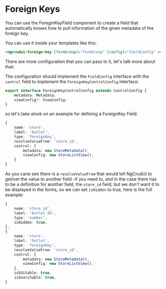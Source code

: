 # Foreign Keys

You can use the ForeginKeyField component to create a field that automatically knows 
how to pull information of the given metadata of the foreign key.

You can use it inside your templates like this:

```html
<ngcrudui-foreign-key [formGroup]="formGroup" [config]="fieldConfig" ></ngcrudui-foreign-key>
```

There are more configuration that you can pass to it,
let's talk more about that:

The configuration should implement the `FieldConfig` interface with the `control` field to implement the 
`ForeignKeyControlConfig` interface:

```typescript
export interface ForeignKeyControlConfig extends ControlConfig {
    metadata: Metadata;
    viewConfig?: ViewConfig;
}
```

so let's take alook on an example for defining a ForeignKey Field:

```typescript
{
    name: 'store',
    label: 'Outlet',
    type: 'foreignKey',
    resolveValueFrom: 'store_id',
    control: {
        metadata: new StoreMetadata(),
        viewConfig: new StoreListView(),
    }
}
```

As you cane see there is a `resolveValueFrom` that would tell NgCrudUi to get/set the value to another field -if you need to, and in the case there has to be a definition for another field, the `store_id` field, but we don't want it to be displayed in the forms, so we can set `isHidden` to true, here is the full example:

```typescript
{
    name: 'store_id',
    label: 'Outlet ID',
    type: 'number',
    isHidden: true,
},
{
    name: 'store',
    label: 'Outlet',
    type: 'foreignKey',
    resolveValueFrom: 'store_id',
    control: {
        metadata: new StoreMetadata(),
        viewConfig: new StoreListView(),
    },
    isEditable: true,
    isSearchable: true,
}
```